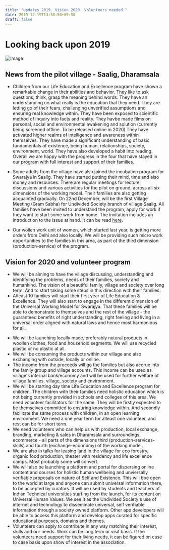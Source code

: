 ```yaml
---
title: "Updates 2019. Vision 2020. Volunteers needed."
date: 2019-12-19T13:38:50+05:30
draft: false
---
```




# Looking back upon 2019
![image](/images/evening-clouds-valley.jpg)


## News from the pilot village - Saalig, Dharamsala
* Children from our Life Education and Excellence program have shown a remarkable change in their abilities and behavior. They like to ask questions, think, grasp the meaning behind words. They have an understanding on what really is the education that they need. They are letting go  of their fears, challenging unverified assumptions and ensuring real knowledge within. They have been exposed to scientific method of inquiry into facts and reality. They havbe made films on personal, social and environmental awakening and solution (currently being screened offline. To be released online in 2020) They have activated higher realms of intelligence and awareness within themselves. They have made a significant understanding of basic fundamentals of existence, being human, relationships, society, environment, world. They have also developed a habit into reading. Overall we are happy with the progress in the four that have stayed in our program with full interest and support of their families.

* Some adults from the village have also joined the incubation program for Swarajya in Saalig. They have started putting their mind, time and also money and resources. There are regular meetings for lecture, discussions and various activities for the pilot on ground, across all six dimensions of the working model. Their families are also getting acquainted gradually. On 22nd December, will be the first Village Meeting (Gram Sabha) for Undivided Society branch of village Saalig. All families have been invited to understand the program, apply for work if they want to start some work from home. The invitation includes an introduction to the issue at hand. It can be read [here](/files/lifemaker_village_invite-hindi-final.pdf).

* Our wollen work unit of women, which started last year, is getting more orders from Delhi and also locally. We will be providing such micro work opportunities to the families in this area, as part of the third dimension (production-service) of the program.

## Vision for 2020 and volunteer program 
* We will be aiming to have the village discussing, understanding and identifying the problems, needs of their families, society and humankind. The vision of a beautiful family, village and society over long term. And to start taking some steps in this direction with their families.
* Atleast 10 families will start their first year of Life Education & Excellence. They will also start to engage in the different dimension of the Universal Working Model for Swarajya. That these families will be able to demonstrate to themselves and the rest of the village - the guaranteed benefits of right understanding, right feeling and living in a universal order aligned with natural laws and hence most harmonious for all.
- We will be launching locally made, preferably natural products in woollen clothes, food and household segments. We will use recycled plastic or no plastic at all.
- We will be consuming the products within our village and also exchanging with outside, locally or online.
- The income from the proceeds will go the families but also accrue into the family group and village accounts. This income can be used as village's internal bank/economy and will be used for further welfare of village families, village, society and environment.
- We will be starting day time Life Education and Excellence program for children. The children with their families need holistic education which is not being currently provided in schools and colleges of this area. We need volunteer facilitators for the same. They will be firstly expected to be themselves committed to ensuring knowledge within. And secondly facilitate the same process with children, in an open learning environment. We need a one year term for atleast one volunteer, and rest can be for short term.
- We need volunteers who can help us with production, local exchange, branding, marketing & sales in Dharamsala and surroundings, ecommerce - all parts of the dimensions third (production-services-skills) and fourth (exchange-econnomy) of the working model.
- We are also in talks for leasing land in the village for eco forestry, organic food production, theater with residency and life excellence camps. Most probably some will convert.
- We will also be launching a platform and portal for dispersing online content and courses for holistic human wellbeing and unviersally verifiable proposals on nature of Self and Existence. This will bbe open to the world at large and anyone can submit universal information there, to be accepted by curators. It will be used by students and teachers of Indian Technical universities starting from the launch, for its content on Universal Human Values. We see it as the Undivided Society's use of internet and technology to disseminate universal, self verifiable information through a society owned platform. Other app developers will be able to access this platform and develop apps curated for specific educational purposes, domains and themes.
- Volunteers can apply to contribute in any way matching their interest, skills and our needs. Work can be long term or visit basis. If the volunteers need support for their living needs, it can be figured on case to case basis upon show of interest in the association.